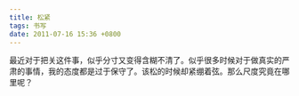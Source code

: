 ```yaml
---
title: 松紧
tags: 书写
date: 2011-07-16 15:36 +0800
---
```



最近对于把关这件事，似乎分寸又变得含糊不清了。似乎很多时候对于做真实的严肃的事情，我的态度都是过于保守了。该松的时候却紧绷着弦。那么尺度究竟在哪里呢？

